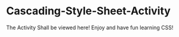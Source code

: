 # Cascading-Style-Sheet-Activity
The Activity Shall be viewed here! Enjoy and have fun learning CSS! 
